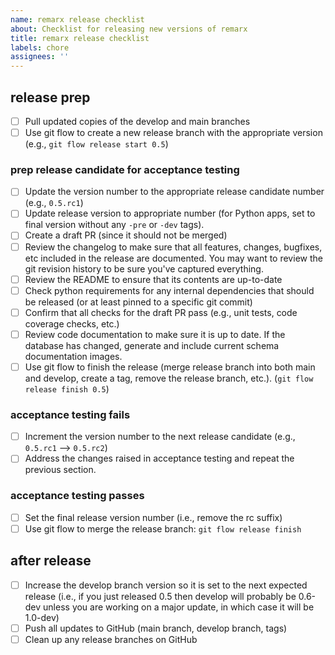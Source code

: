 ```yaml
---
name: remarx release checklist
about: Checklist for releasing new versions of remarx
title: remarx release checklist
labels: chore
assignees: ''
---
```


## release prep

- [ ] Pull updated copies of the develop and main branches
- [ ] Use git flow to create a new release branch with the appropriate version (e.g., `git flow release start 0.5`)

### prep release candidate for acceptance testing

- [ ] Update the version number to the appropriate release candidate number (e.g., `0.5.rc1`)
- [ ] Update release version to appropriate number (for Python apps, set to final version without any `-pre` or `-dev` tags).
- [ ] Create a draft PR (since it should not be merged)
- [ ] Review the changelog to make sure that all features, changes, bugfixes, etc included in the release are documented. You may want to review the git revision history to be sure you've captured everything.
- [ ] Review the README to ensure that its contents are up-to-date
- [ ] Check python requirements for any internal dependencies that should be released (or at least pinned to a specific git commit)
- [ ] Confirm that all checks for the draft PR pass (e.g., unit tests, code coverage checks, etc.)
- [ ] Review code documentation to make sure it is up to date. If the database has changed, generate and include current schema documentation images.
- [ ] Use git flow to finish the release (merge release branch into both main and develop, create a tag, remove the release branch, etc.). (`git flow release finish 0.5`)

### acceptance testing fails

- [ ] Increment the version number to the next release candidate (e.g., `0.5.rc1` --> `0.5.rc2`)
- [ ] Address the changes raised in acceptance testing and repeat the previous section.

### acceptance testing passes

- [ ] Set the final release version number (i.e., remove the rc suffix)
- [ ] Use git flow to merge the release branch: `git flow release finish`

## after release

- [ ] Increase the develop branch version so it is set to the next expected release (i.e., if you just released 0.5 then develop will probably be 0.6-dev unless you are working on a major update, in which case it will be 1.0-dev)
- [ ] Push all updates to GitHub (main branch, develop branch, tags)
- [ ] Clean up any release branches on GitHub
